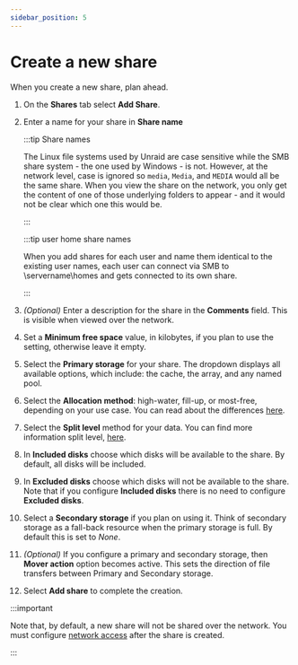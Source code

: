 ```yaml
---
sidebar_position: 5
---
```


# Create a new share

When you create a new share, plan ahead.

1. On the **Shares** tab select **Add Share**.
2. Enter a name for your share in **Share name**

    :::tip Share names

    The Linux file systems used by Unraid are case sensitive while the SMB share system - the one used by Windows - is not. However, at the network level, case is ignored so `media`, `Media`, and `MEDIA` would all be the same share. When you view the share on the network, you only get the content of one of those underlying folders to appear - and it would not be clear which one this would be.

    :::


   :::tip user home share names

    When you add shares for each user and name them identical to the existing user names, each user can connect via SMB to \\servername\homes and gets connected to its own share. 

    :::


4. *(Optional)* Enter a description for the share in the **Comments** field. This is visible when viewed over the network.
5. Set a **Minimum free space** value, in kilobytes, if you plan to use the setting, otherwise leave it empty.
6. Select the **Primary storage** for your share. The dropdown displays all available options, which include: the cache, the array, and any named pool.
7. Select the **Allocation method**: high-water, fill-up, or most-free, depending on your use case. You can read about the differences [here](./user-shares.md#allocation-method).
8. Select the **Split level** method for your data. You can find more information split level, [here](./user-shares.md#split-level).
9. In **Included disks** choose which disks will be available to the share. By default, all disks will be included.
10. In **Excluded disks** choose which disks will not be available to the share. Note that if you configure **Included disks** there is no need to configure **Excluded disks**.
11. Select a **Secondary storage** if you plan on using it. Think of secondary storage as a fall-back resource when the primary storage is full. By default this is set to *None*.
12. *(Optional)* If you configure a primary and secondary storage, then **Mover action** option becomes active. This sets the direction of file transfers between Primary and Secondary storage.
13. Select **Add share** to complete the creation.

:::important

Note that, by default, a new share will not be shared over the network. You must configure [network access](./network-access.md) after the share is created.

:::
